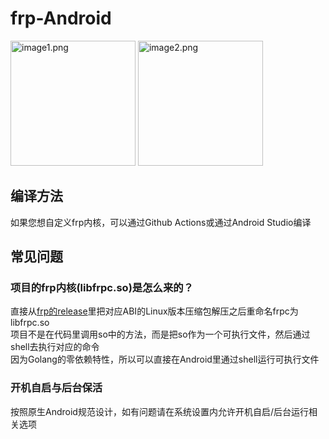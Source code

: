 # frp-Android

<div style="display:inline-block">
<img src="./image/image1.png" alt="image1.png" width="200">
<img src="./image/image2.png" alt="image2.png" width="200">
</div>

## 编译方法

如果您想自定义frp内核，可以通过Github Actions或通过Android Studio编译

## 常见问题
### 项目的frp内核(libfrpc.so)是怎么来的？
直接从[frp的release](https://github.com/fatedier/frp/releases)里把对应ABI的Linux版本压缩包解压之后重命名frpc为libfrpc.so  
项目不是在代码里调用so中的方法，而是把so作为一个可执行文件，然后通过shell去执行对应的命令  
因为Golang的零依赖特性，所以可以直接在Android里通过shell运行可执行文件

### 开机自启与后台保活
按照原生Android规范设计，如有问题请在系统设置内允许开机自启/后台运行相关选项
